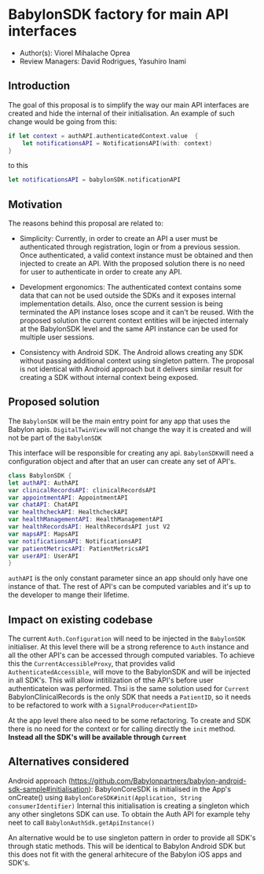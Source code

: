 # BabylonSDK factory for main API interfaces 

* Author(s): Viorel Mihalache Oprea
* Review Managers: David Rodrigues, Yasuhiro Inami

## Introduction

The goal of this proposal is to simplify the way our main API interfaces are created and hide the internal of their initialisation.
An example of such change would be going from this:

```swift
if let context = authAPI.authenticatedContext.value  {
	let notificationsAPI = NotificationsAPI(with: context)	
}
```
to this
```swift 
let notificationsAPI = babylonSDK.notificationAPI
```

## Motivation

The reasons behind this proposal are related to:
- Simplicity:
	Currently, in order to create an API a user must be authenticated through registration, login or from a previous session.
Once authenticated, a valid context instance must be obtained and then injected to create an API. 
With the proposed solution there is no need for user to authenticate in order to create any API.

- Development ergonomics:
	The authenticated context contains some data that can not be used outside the SDKs and it exposes internal implementation details. Also, once the current session is being terminated the API instance loses scope and it can't be reused.
	With the proposed solution the current context entities will be injected internaly at the BabylonSDK level and the same API instance can be used for multiple user sessions. 
	
- Consistency with Android SDK.
The Android allows creating any SDK without passing additional context using singleton pattern.
The proposal is not identical with Android approach but it delivers similar result for creating a SDK without internal context being exposed. 


## Proposed solution

The `BabylonSDK` will be the main entry point for any app that uses the Babylon apis.
`DigitalTwinView` will not change the way it is created and will not be part of the `BabylonSDK`

This interface will be responsible for creating any api.
`BabylonSDK`will need a configuration object and after that an user can create any set of API's.

```swift
class BabylonSDK {
let authAPI: AuthAPI
var clinicalRecordsAPI: clinicalRecordsAPI
var appointmentAPI: AppointmentAPI
var chatAPI: ChatAPI
var healthcheckAPI: HealthcheckAPI
var healthManagementAPI: HealthManagementAPI
var healthRecordsAPI: HealthRecordsAPI just V2
var mapsAPI: MapsAPI
var notificationsAPI: NotificationsAPI
var patientMetricsAPI: PatientMetricsAPI
var userAPI: UserAPI
}
```
`authAPI` is the only constant parameter since an app should only have one instance of that. The rest of API's can be computed variables and it's up to the developer to mange their lifetime. 


## Impact on existing codebase

The current `Auth.Configuration` will need to be injected in the `BabylonSDK` initialiser.
At this level there will be a strong reference to `Auth` instance and all the other API's can be accessed through computed variables.
To achieve this the `CurrentAccessibleProxy`, that provides valid `AuthenticatedAccessible`,  will move to the BabylonSDK and will be injected in all SDK's. This will allow intitilization of tthe API's before user authenticateion was performed. Thsi is the same solution used for `Current`
BabylonClinicalRecords is the only SDK that needs a `PatientID`, so it needs to be refactored to work with a `SignalProducer<PatientID>`

At the app level there also need to be some refactoring. To create and SDK there is no need for the context or for calling directly the `init` method. **Instead all the SDK's will be available through `Current`**


## Alternatives considered

Android approach (https://github.com/Babylonpartners/babylon-android-sdk-sample#initialisation):
BabylonCoreSDK is initialised in the App's onCreate() using `BabylonCoreSDK#init(Application, String consumerIdentifier)`
Internal this initialisation is creating a singleton which any other singletons SDK can use.
To obtain the Auth API for example tehy neet to call  `BabylonAuthSdk.getApiInstance()`

An alternative would be to use singleton pattern in order to provide all SDK's through static methods. This will be identical to Babylon Android SDK but this does not fit with the general arhitecure of the Babylon iOS apps and SDK's.
